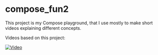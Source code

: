 # compose_fun2

This project is my Compose playground, that I use mostly to make short videos explaining different concepts.

Videos based on this project:

[![Video](https://img.youtube.com/vi/AgRI7vahoMI/0.jpg)](https://www.youtube.com/watch?v=AgRI7vahoMI)
